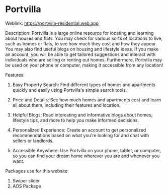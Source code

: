 # Portvilla

Weblink: https://portvilla-residential.web.app

Description: Portvilla is a large online resource for locating and learning about houses and flats. You may check for various sorts of locations to live, such as homes or flats, to see how much they cost and how they appear. You may also find useful blogs on housing and lifestyle ideas. If you make an account, you will be able to get tailored suggestions and interact with individuals who are selling or renting out homes. Furthermore, Portvilla may be used on your phone or computer, making it accessible from any location!

Features:

1. Easy Property Search: Find different types of homes and apartments quickly and easily using Portvilla's simple search tools.

2. Price and Details: See how much homes and apartments cost and learn all about them, including their features and location.

3. Helpful Blogs: Read interesting and informative blogs about homes, lifestyle tips, and more to help you make informed decisions.

4. Personalized Experience: Create an account to get personalized recommendations based on what you're looking for and chat with sellers or landlords.

5. Accessible Anywhere: Use Portvilla on your phone, tablet, or computer, so you can find your dream home wherever you are and whenever you want.


Packages use for this website: 
1. Swiper slider
2. AOS Package
